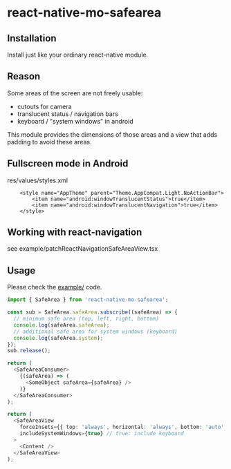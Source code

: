 # react-native-mo-safearea

## Installation
Install just like your ordinary react-native module.

## Reason

Some areas of the screen are not freely usable:
- cutouts for camera
- translucent status / navigation bars
- keyboard / "system windows" in android

This module provides the dimensions of those areas and a view that adds padding to avoid these areas.

## Fullscreen mode in Android

res/values/styles.xml
```
    <style name="AppTheme" parent="Theme.AppCompat.Light.NoActionBar">
        <item name="android:windowTranslucentStatus">true</item>
        <item name="android:windowTranslucentNavigation">true</item>
    </style>
```

## Working with react-navigation

see example/patchReactNavigationSafeAreaView.tsx

## Usage

Please check the [example/](example/) code.

```ts
import { SafeArea } from 'react-native-mo-safearea';

const sub = SafeArea.safeArea.subscribe((safeArea) => {
  // minimum safe area (top, left, right, bottom)
  console.log(safeArea.safeArea);
  // additional safe area for system windows (keyboard)
  console.log(safeArea.system);
});
sub.release();

return (
  <SafeAreaConsumer>
    {(safeArea) => (
      <SomeObject safeArea={safeArea} />
    )}
  </SafeAreaConsumer>
);

return (
  <SafeAreaView
    forceInsets={{ top: 'always', horizontal: 'always', bottom: 'auto' }}
    includeSystemWindows={true} // true: include keyboard
  >
    <Content />
  </SafeAreaView>
);

```
